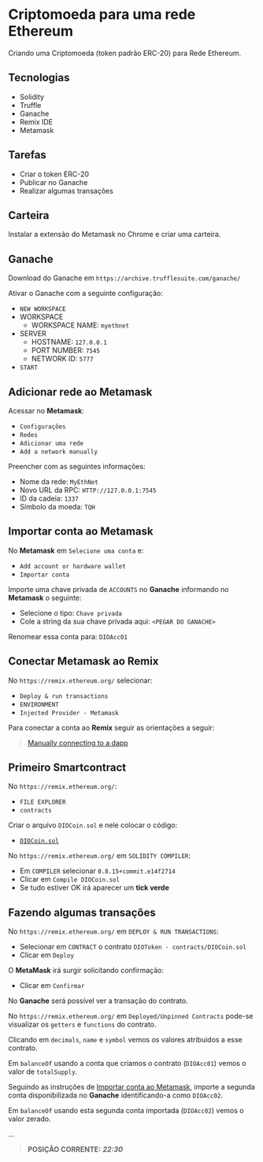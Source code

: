 # Criptomoeda para uma rede Ethereum

Criando uma Criptomoeda (token padrão ERC-20) para Rede Ethereum.

## Tecnologias

- Solidity
- Truffle
- Ganache
- Remix IDE
- Metamask

## Tarefas

- Criar o token ERC-20
- Publicar no Ganache
- Realizar algumas transações

## Carteira

Instalar a extensão do Metamask no Chrome e criar uma carteira.

## Ganache

Download do Ganache em `https://archive.trufflesuite.com/ganache/`

Ativar o Ganache com a seguinte configuração:

- `NEW WORKSPACE`
- WORKSPACE
  - WORKSPACE NAME: `myethnet`
- SERVER
  - HOSTNAME: `127.0.0.1`
  - PORT NUMBER: `7545`
  - NETWORK ID: `5777`
- `START`

## Adicionar rede ao Metamask

Acessar no **Metamask**: 

- `Configurações`
- `Redes`
- `Adicionar uma rede`
- `Add a network manually`

Preencher com as seguintes informações:

- Nome da rede: `MyEthNet`
- Novo URL da RPC: `HTTP://127.0.0.1:7545`
- ID da cadeia: `1337`
- Símbolo da moeda: `TQH`

## Importar conta ao Metamask

No **Metamask** em `Selecione uma conta` e:

- `Add account or hardware wallet`
- `Importar conta`

Importe uma chave privada de `ACCOUNTS` no **Ganache** informando no **Metamask** o seguinte:

- Selecione o tipo: `Chave privada`
- Cole a string da sua chave privada aqui: `<PEGAR DO GANACHE>`

Renomear essa conta para: `DIOAcc01`

## Conectar Metamask ao Remix

No `https://remix.ethereum.org/` selecionar:

- `Deploy & run transactions`
- `ENVIRONMENT`
- `Injected Provider - Metamask`

Para conectar a conta ao **Remix** seguir as orientações a seguir:

> [Manually connecting to a dapp](https://support.metamask.io/third-party-platforms-and-dapps/manually-connecting-to-a-dapp/)

## Primeiro Smartcontract

No `https://remix.ethereum.org/`:

- `FILE EXPLORER`
- `contracts`

Criar o arquivo `DIOCoin.sol` e nele colocar o código:

- [`DIOCoin.sol`](./DIOCoin.sol)

No `https://remix.ethereum.org/` em `SOLIDITY COMPILER`:

- Em `COMPILER` selecionar `0.8.15+commit.e14f2714`
- Clicar em `Compile DIOCoin.sol`
- Se tudo estiver OK irá aparecer um **tick verde**

## Fazendo algumas transações

No `https://remix.ethereum.org/` em `DEPLOY & RUN TRANSACTIONS`:

- Selecionar em `CONTRACT` o contrato `DIOToken - contracts/DIOCoin.sol`
- Clicar em `Deploy`

O **MetaMask** irá surgir solicitando confirmação:

- Clicar em `Confirmar`

No **Ganache** será possível ver a transação do contrato.

No `https://remix.ethereum.org/` em `Deployed/Unpinned Contracts` pode-se visualizar os `getters` e `functions` do contrato.

Clicando em `decimals`, `name` e `symbol` vemos os valores atribuidos a esse contrato.

Em `balanceOf` usando a conta que criamos o contrato (`DIOAcc01`) vemos o valor de `totalSupply`.

Seguindo as instruções de [Importar conta ao Metamask](#importar-conta-ao-metamask), importe a segunda conta disponibilizada no **Ganache** identificando-a como `DIOAcc02`.

Em `balanceOf` usando esta segunda conta importada (`DIOAcc02`) vemos o valor zerado.

...

> **POSIÇÃO CORRENTE:** ***22:30***
